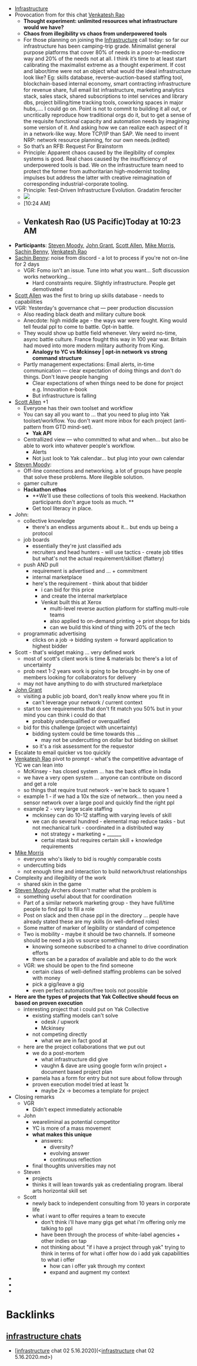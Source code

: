 - [Infrastructure](<Infrastructure.md>)
- Provocation from for this chat [Venkatesh Rao](<Venkatesh Rao.md>)
    - **Thought experiment: unlimited resources what infrastructure would we have?** 
    - **Chaos from illegibility vs chaos from underpowered tools**
    - For those planning on joining the [Infrastructure](<Infrastructure.md>) call today: so far our infrastructure has been camping-trip grade. Minimalist general purpose platforms that cover 80% of needs in a poor-to-mediocre way and 20% of the needs not at all. I think it’s time to at least start calibrating the maximalist extreme as a thought experiment.  If cost and labor/time were not an object what would the ideal infrastructure look like? Eg: skills database, reverse-auction-based staffing tool, blockchain-based internal economy, smart contracting infrastructure for revenue share, full email list infrastructure, marketing analytics stack, sales stack, shared subscriptions to intel services and library dbs, project billing/time tracking tools, coworking spaces in major hubs,.... I could go on. Point is not to commit to building it all out, or uncritically reproduce how traditional orgs do it, but to get a sense of the requisite functional capacity and automation needs by imagining some version of it. And asking how we can realize each aspect of it in a network-like way. More TCP/IP than SAP. We need to invent NRP: network resource planning, for our own needs.(edited)
    - So that’s an RFB: Request For Brainstorm
    - Principle: Apparent chaos caused by the illegibility of complex systems is good. Real chaos caused by the insufficiency of underpowered tools is bad. We on the infrastructure team need to protect the former from authoritarian high-modernist tooling impulses but address the latter with creative reimagination of corresponding industrial-corporate tooling.
    - Principle: Test-Driven Infrastructure Evolution. Gradatim ferociter
    - ![ ](https://cdn.discordapp.com/avatars/692110789657755728/c96751584808ef900c3a2ae7c4682758.png?size=128)
    - [10:24 AM]
    - ## Venkatesh Rao (US Pacific)Today at 10:23 AM
- **Participants**: [Steven Moody](<Steven Moody.md>), [John Grant](<John Grant.md>), [Scott Allen](<Scott Allen.md>), [Mike Morris](<Mike Morris.md>), [Sachin Benny](<Sachin Benny.md>), [Venkatesh Rao](<Venkatesh Rao.md>)
- [Sachin Benny](<Sachin Benny.md>): noise from discord - a lot to process if you're not on-line for 2 days
    - VGR: Fomo isn't an issue. Tune into what you want... Soft discussion works networking...
        - Hard constraints require. Slightly infrastructure. People get demotivated
- [Scott Allen](<Scott Allen.md>) was the first to bring up skills database - needs to capabilities
- VGR: Yesterday's governance chat — peer production discussion
    - Also reading black death and military culture book 
    - Anecdote: high middle age - the ways war were fought. King would tell feudal ppl to come to battle. Opt-in battle. 
    - They would show up battle field whenever. Very weird no-time, async battle culture. France fought this way in 100 year war. Britain had moved into more modern military authority from King. 
        - **Analogy to YC vs Mckinsey | opt-in network vs strong command structure**
    - Partly management expectations: Email alerts, in-time communication — clear expectation of doing things and don't do things. Don't leave people hanging
        - Clear expectations of when things need to be done for project e.g. Innovation e-book
        - But infrastructure is falling 
- [Scott Allen](<Scott Allen.md>) +1
    - Everyone has their own toolset and workflow
    - You can say all you want to ... that you need to plug into Yak toolset/workflow. You don't want more inbox for each project (anti-pattern from GTD mind-set).
        - **Yak API**
    - Centrallized view — who committed to what and when... but also be able to work into whatever people's workflow.
        - Alerts
        - Not just look to Yak calendar... but plug into your own calendar 
- [Steven Moody](<Steven Moody.md>): 
    - Off-line connections and networking. a lot of groups have people that solve these problems. More illegible solution. 
    - gamer culture
    - **Hackathon ethos** 
        - **We'll use these collections of tools this weekend. Hackathon participants don't argue tools as much. **
        - Get tool literacy in place. 
- John: 
    - collective knowledge
        - there's an endless arguments about it... but ends up being a protocol 
    - job boards
        - essentially they're just classified ads 
        - recruiters and head hunters - will use tactics - create job titles but what's not the actual requirement/skillset (flattery) 
    - push AND pull
        - requirement is advertised and ... + commitment
        - internal marketplace
        - here's the requirement - think about that bidder
            - i can bid for this price 
            - and create the internal marketplace
            - Venkat built this at Xerox
                - multi-level reverse auction platform for staffing multi-role teams
                - also applied to on-demand printing -> print shops for bids 
                - can we build this kind of thing with 20% of the tech 
    - programmatic advertising 
        - clicks on a job -> bidding system -> forward application to highest bidder
- Scott - that's widget making ... very defined work 
    - most of scott's client work is time & materials bc there's a lot of uncertainty 
    - prob next 1-2 years work is going to be brought-in by one of members looking for collaborators for delivery 
    - may not have anything to do with structured marketplace 
- [John Grant](<John Grant.md>)
    - visiting a public job board, don't really know where you fit in
        - can't leverage your network / current context 
    - start to see requirements that don't fit match you 50% but in your mind you can think i could do that
        - probably underqualified or overqualified 
    - bid for this challenge (project with uncertainty)
        - bidding system could be time towards this ... 
            - may not be undercutting on dollar but bidding on skillset
        - so it's a risk assessment for the requestor 
- Escalate to email quicker vs too quickly
- [Venkatesh Rao](<Venkatesh Rao.md>) pivot to prompt - what's the competitive advantage of YC we can lean into
    - McKinsey - has closed system ... has the back office in India
    - we have a very open system ... anyone can contribute on discord and get a role
    - so things that require trust network - we're back to square 1 
    - example 1 - if we had a 10x the size of network... then you need a sensor network over a large pool and quickly find the right ppl 
    - example 2 - very large scale staffing
        - mckinsey can do 10-12 staffing with varying levels of skill 
        - we can do several hundred - elemental map reduce tasks - but not mechanical turk - coordinated in a distributed way
            - not strategy + marketing + ______
            - certai ntask but requires certain skill + knowledge requirements
- [Mike Morris](<Mike Morris.md>)
    - everyone who's likely to bid is roughly comparable costs 
    - undercutting bids
    - not enough time and interaction to build network/trust relationships
- Complexity and illegibility of the work
    - shared skin in the game
- [Steven Moody](<Steven Moody.md>) Archers doesn't matter what the problem is 
    - something useful about that for coordination 
    - Part of a similar network marketing group - they have full/time people to find ppl to fill a role
    - Post on slack and then chase ppl in the directory ... people have already stated these are my skills (in well-defined roles)
    - Some matter of marker of legibility or standard of competence
    - Two is mobility - maybe it should be two channels. If someone should be need a job vs source something 
        - knowing someone subscribed to a channel to drive coordination efforts 
        - there can be a paradox of available and able to do the work 
    - VGR: we should be open to the find someone 
        - certain class of well-defined staffing problems can be solved with money 
        - pick a gig/leave a gig 
        - even perfect automation/free tools not possible
- **Here are the types of projects that Yak Collective should focus on based on proven execution**
    -  interesting project that i could put on Yak Collective
        - existing staffing models can't solve
            - odesk / upwork 
            - Mckinsey
        - not competing directly 
            - what we are in fact good at 
    - here are the project collaborations that we put out
        - we do a post-mortem 
            - what infrastructure did give 
            - vaughn & dave are using google form w/in project + document based project plan
        - pamela has a form for entry but not sure about follow through
        - proven execution model tried at least 1x 
            - maybe 2x -> becomes a template for project 
- Closing remarks
    - VGR
        - Didn't expect immediately actionable
    - John
        - weareliminal as potential competitor
        - YC is more of a mass movement 
        - **__what makes this unique__**
            - answers:
                - diversity? 
                - evolving answer
                - continuous reflection 
        - final thoughts universities may not 
    - Steven
        - projects
        - thinks it will lean towards yak as credentialing program. liberal arts horizontal skill set 
    - Scott
        - newly back to independent consulting from 10 years in corporate life
        - what i want to offer requires a team to execute 
            - don't think i'll have many gigs get what i'm offering only me talking to ppl 
            - have been through the process of white-label agencies + other indies on tap
            - not thinking about "if i have a project through yak" trying to think in terms of for what i offer how do i add yak capabilities to what i offer 
                - how can i offer yak through my context
                - expand and augment my context 
- 
- 
- 

# Backlinks
## [infrastructure chats](<infrastructure chats.md>)
- [[infrastructure](<infrastructure.md>) chat 02 5.16.2020](<[infrastructure](<infrastructure.md>) chat 02 5.16.2020.md>)

